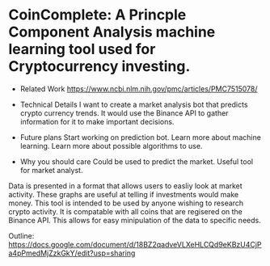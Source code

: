 # CoinComplete: A Princple Component Analysis machine learning tool used for Cryptocurrency investing.

+ Related Work
https://www.ncbi.nlm.nih.gov/pmc/articles/PMC7515078/

+ Technical Details
I want to create a market analysis bot that predicts crypto currency trends.  It would use the Binance API to gather information for it to make important decisions.
+ Future plans
Start working on prediction bot.
Learn more about machine learning.
Learn more about possible algorithms to use.
+ Why you should care
Could be used to predict the market.
Useful tool for market analyst. 


Data is presented in a format that allows users to easliy look at market activity.  These graphs are useful at telling if investments would make money.  This tool is intended to be used by anyone wishing to research crypto activity.  It is compatable with all coins that are regisered on the Binance API.  This allows for easy minipulation of the data to specific needs.

Outline:
https://docs.google.com/document/d/18BZ2qadveVLXeHLCQd9eKBzU4CjPa4pPmedMjZzkGkY/edit?usp=sharing
